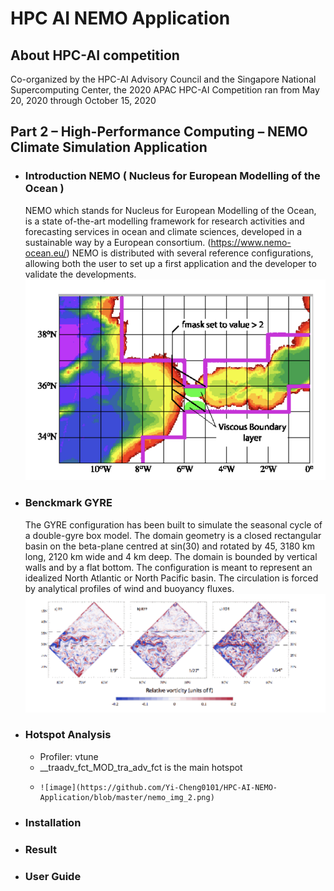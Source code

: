 # HPC AI NEMO Application

## About HPC-AI competition
Co-organized by the HPC-AI Advisory Council and the Singapore National Supercomputing Center, the 2020 APAC HPC-AI Competition ran from May 20, 2020 through October 15, 2020
## Part 2 – High-Performance Computing – NEMO Climate Simulation Application
* ### Introduction NEMO ( Nucleus for European Modelling of the Ocean )
    NEMO which stands for Nucleus for European Modelling of the Ocean, is a state of-the-art modelling framework for research activities and forecasting services in ocean and climate sciences, developed in a sustainable way by a European consortium. (https://www.nemo-ocean.eu/) 
NEMO is distributed with several reference configurations, allowing both the user to set up a first application and the developer to validate the developments.
![image](https://github.com/Yi-Cheng0101/HPC-AI-NEMO-Application/blob/master/nemo_img_1.png)
* ### Benckmark GYRE
    The GYRE configuration has been built to simulate the seasonal cycle of a double-gyre box model. 
The domain geometry is a closed rectangular basin on the beta-plane centred at sin(30) and rotated by 45, 3180 km long, 2120 km wide and 4 km deep. The domain is bounded by vertical walls and by a flat bottom. The configuration is meant to represent an idealized North Atlantic or North Pacific basin. The circulation is forced by analytical profiles of wind and buoyancy fluxes.
![image](https://github.com/Yi-Cheng0101/HPC-AI-NEMO-Application/blob/master/nemo_img_0.png)
* ### Hotspot Analysis
    * Profiler: vtune
    * __traadv_fct_MOD_tra_adv_fct is the main hotspot
    *     ![image](https://github.com/Yi-Cheng0101/HPC-AI-NEMO-Application/blob/master/nemo_img_2.png)
* ### Installation

* ### Result

* ### User Guide
